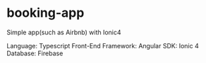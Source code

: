 # booking-app
Simple app(such as Airbnb) with Ionic4

Language: Typescript
Front-End Framework: Angular
SDK: Ionic 4
Database: Firebase

